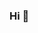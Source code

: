 ### Hi 👋

<!--
**Chewteng/Chewteng** is a ✨ _special_ ✨ repository because its `README.md` (this file) appears on your GitHub profile.

- 😄 I'm H'ng Chew Teng.
- 🌱 I’m from Johor.
- 🔭 I’m currently studying a Bachelor of Information Technology (IT) in UUM.

